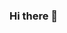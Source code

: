 ### Hi there 👋

<!--
**Tech-Knight-Danny/Tech-Knight-Danny** is a ✨ _special_ ✨ repository because its `README.md` (this file) appears on your GitHub profile.

Here are some ideas to get you started:

- 🔭 I’m currently working on Projects relevant to Automation
- 🌱 I’m currently learning ReactJS and NodeJS
- 👯 I’m looking to collaborate on any proof-of-concepts relevant to Automation of Boring, tedious and dreary tasks
- 😄 Pronouns: He / Him / His
- ⚡ Favorite Quote: "Pain is inevitable but suffering is optional..."
-->
